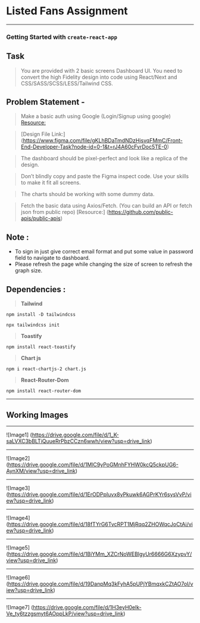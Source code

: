 # Listed Fans Assignment
---
### Getting Started with `create-react-app` 

## Task
> You are provided with 2 basic screens Dashboard UI. You need to convert the high
> Fidelity design into code using React/Next and CSS/SASS/SCSS/LESS/Tailwind CSS.

## Problem Statement -
> Make a basic auth using Google (Login/Signup using google) [Resource:](https://next-auth.js.org/)

> [Design File Link:] (https://www.figma.com/file/gKLhBDaTmdNDzHjsvqFMmC/Front-End-Developer-Task?node-id=0-1&t=rJ4A60cFvrDoc5TE-0)

> The dashboard should be pixel-perfect and look like a replica of the design.

> Don’t blindly copy and paste the Figma inspect code. Use your skills to make it fit all screens.

> The charts should be working with some dummy data.

> Fetch the basic data using Axios/Fetch. (You can build an API or fetch json from public repo)
> [Resource:] (https://github.com/public-apis/public-apis)


## Note :
* To sign in just give correct email format and put some value in password field to navigate to dashboard.
* Please refresh the page while changing the size of screen to refresh the graph size.


## Dependencies :
> **Tailwind**

 `npm install -D tailwindcss`
 
 `npx tailwindcss init`


> **Toastify**

 `npm install react-toastify`


> **Chart js**

 `npm i react-chartjs-2 chart.js`

> **React-Router-Dom**

 `npm install react-router-dom`

 ---

 ## Working Images
---
![Image1] 
(https://drive.google.com/file/d/1_K-saLVXC3bBLTiQuueRrPbzCCzn6wwh/view?usp=drive_link)

---

![Image2] 
(https://drive.google.com/file/d/1MlC9yPoGMnhFYHW0kcQ5ckpUG6-AynXM/view?usp=drive_link)

---

![Image3] 
(https://drive.google.com/file/d/1ErODPpIuvx8yPkuwk6AGPrKYr6sysVvP/view?usp=drive_link)

---

![Image4] 
(https://drive.google.com/file/d/18fTYrG6TvcRPT1MjRqq2ZHOWqcJoCtAi/view?usp=drive_link)

---

![Image5] 
(https://drive.google.com/file/d/1BiYMm_XZCrNoWEBlgyUr6666G6XzypvY/view?usp=drive_link)

---

![Image6] 
(https://drive.google.com/file/d/19DanpMq3kFyhA5pUPjYBmqxkCZtAO7oI/view?usp=drive_link)

---

![Image7] 
(https://drive.google.com/file/d/1H3eyH0elk-Ve_ty6tzzgsmyt6AOppLkP/view?usp=drive_link)
 
